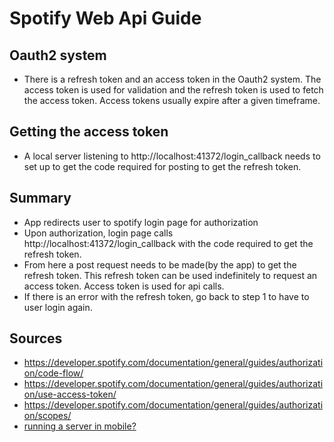 # Spotify Web Api Guide

## Oauth2 system
- There is a refresh token and an access token in the Oauth2 system. The access token is used for validation
and the refresh token is used to fetch the access token. Access tokens usually expire after a given timeframe.

## Getting the access token
- A local server listening to http://localhost:41372/login_callback needs to set up to get the code required for 
posting to get the refresh token.

## Summary
- App redirects user to spotify login page for authorization
- Upon authorization, login page calls http://localhost:41372/login_callback with the code required to get the
refresh token.
- From here a post request needs to be made(by the app) to get the refresh token. This refresh token can be used indefinitely to request an
access token. Access token is used for api calls.
- If there is an error with the refresh token, go back to step 1 to have to user login again.

## Sources
- https://developer.spotify.com/documentation/general/guides/authorization/code-flow/
- https://developer.spotify.com/documentation/general/guides/authorization/use-access-token/
- https://developer.spotify.com/documentation/general/guides/authorization/scopes/
- [running a server in mobile?](https://medium.com/@naik.rpsn/http-server-running-on-a-mobile-app-with-flutter-1ef1e717dda1)
